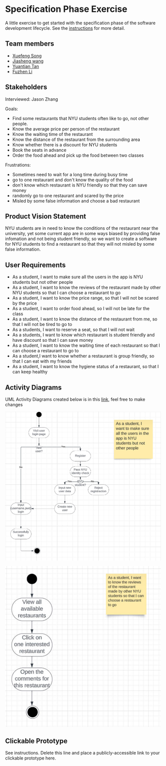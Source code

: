 # Specification Phase Exercise

A little exercise to get started with the specification phase of the software development lifecycle. See the [instructions](instructions.md) for more detail.

## Team members

- [Xuefeng Song](https://github.com/wowwowooo)
- [Jiasheng wang](https://github.com/isomorphismss)
- [Yuantian Tan](https://github.com/AsukaTan)
- [Fuzhen Li](https://github.com/fzfzlfz)

## Stakeholders

Interviewed: Jason Zhang

Goals: 

- Find some restaurants that NYU students often like to go, not other people.
- Know the average price per person of the restaurant
- Know the waiting time of the restaurant
- Know the distance of the restaurant from the surrounding area
- Know whether there is a discount for NYU students
- Book the seats in advance
- Order the food ahead and pick up the food between two classes

Frustrations: 

- Sometimes need to wait for a long time during busy time
- go to one restaurant and don't know the quality of the food
- don't know which restaurant is NYU friendly so that they can save money
- randomly go to one restaurant and scared by the price
- Misled by some false information and choose a bad restaurant




## Product Vision Statement

NYU students are in need to know the conditions of the restaurant near the university, yet some current app are in some ways biased by providing false infomation and not being student friendly, so we want to create a software for NYU students to find a restaurant so that they will not misled by some false information.

## User Requirements

- As a student, I want to make sure all the users in the app is NYU students but not other people
- As a student, I want to know the reviews of the restaurant made by other NYU students so that I can choose a restaurant to go
- As a student, I want to know the price range, so that I will not be scared by the price
- As a student, I want to order food ahead, so I will not be late for the class
- As a student, I want to know the distance of the restaurant from me, so that I will not be tired to go to
- As a students, I want to reserve a seat, so that I will not wait
- As a students, I want to know which restaurant is student friendly and have discount so that I can save money
- As a student, I want to know the waiting time of each restaurant so that I can choose a restaurant to go to
- As a student,I want to know whether a restaurant is group friendly, so that I can eat with my friends
- As a student, I want to know the hygiene status of a restaurant, so that I can keep healthy

## Activity Diagrams
UML Activity Diagrams created below is in this [link](https://lucid.app/lucidchart/bce15999-623d-4e29-995d-39a6b5dd4784/edit?viewport_loc=-374%2C997%2C2259%2C1269%2C0_0&invitationId=inv_8161e74b-3389-4570-b588-7d25ec09fada), feel free to make changes

![image 1](./proj1_UML_StudentLogin.jpg)

![image 2](./proj1_UML_viewComments.jpg)
## Clickable Prototype

See instructions. Delete this line and place a publicly-accessible link to your clickable prototype here.
